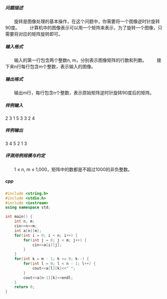 ##### 问题描述
　　旋转是图像处理的基本操作，在这个问题中，你需要将一个图像逆时针旋转90度。
　　计算机中的图像表示可以用一个矩阵来表示，为了旋转一个图像，只需要将对应的矩阵旋转即可。
##### 输入格式
　　输入的第一行包含两个整数n, m，分别表示图像矩阵的行数和列数。
　　接下来n行每行包含m个整数，表示输入的图像。
##### 输出格式
　　输出m行，每行包含n个整数，表示原始矩阵逆时针旋转90度后的矩阵。
##### 样例输入
2 3
1 5 3
3 2 4
##### 样例输出
3 4
5 2
1 3
##### 评测用例规模与约定
　　1 ≤ n, m ≤ 1,000，矩阵中的数都是不超过1000的非负整数。
##### cpp
```c++
#include <string.h>
#include <stdio.h>
#include <iostream>
using namespace std;

int main() {
    int n, m;
    cin>>n>>m;
    int a[n][m];
    for(int i = 0; i < n; i++) {
        for(int j = 0; j < m; j++) {
            cin>>a[i][j];
        }
    }
    for(int k = m - 1; k >= 0; k--) {
        for(int l = 0; l < n - 1; l++) {
            cout<<a[l][k]<<" ";
        }
        cout<<a[n-1][k]<<endl;
    }
    return 0;
}
```